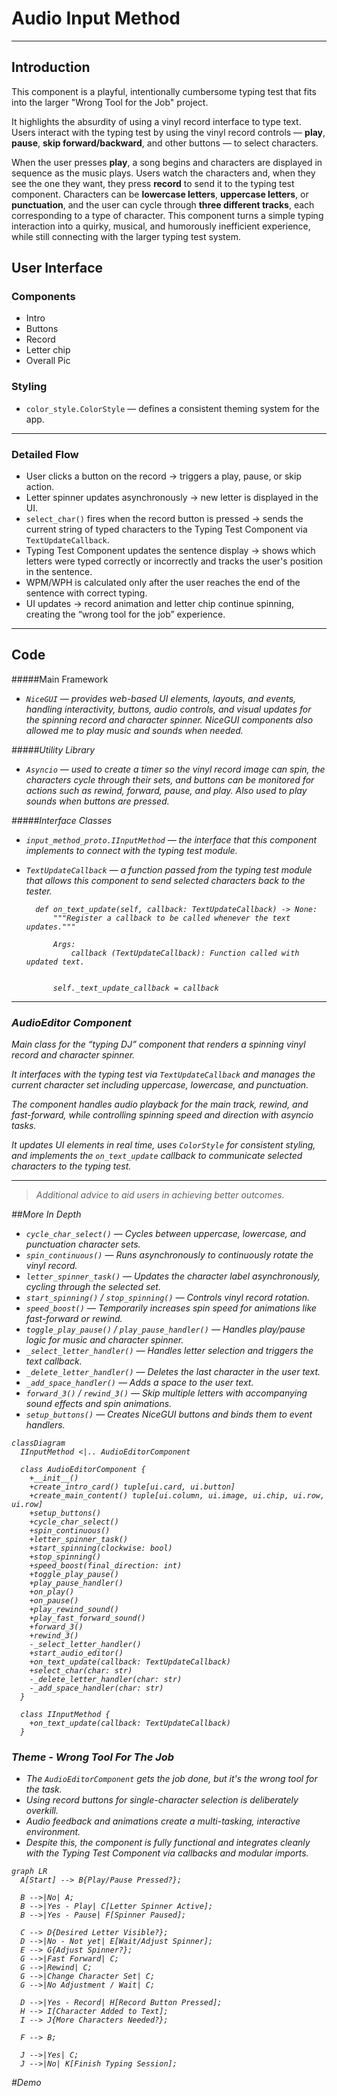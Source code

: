 # __Audio Input Method__ 
---
## __Introduction__

This component is a playful, intentionally cumbersome typing test that fits into the larger "Wrong Tool for the Job" project.

It highlights the absurdity of using a vinyl record interface to type text. Users interact with the typing test by using the vinyl record controls — **play**, **pause**, **skip forward/backward**, and other buttons — to select characters.

When the user presses **play**, a song begins and characters are displayed in sequence as the music plays. Users watch the characters and, when they see the one they want, they press **record** to send it to the typing test component. Characters can be **lowercase letters**, **uppercase letters**, or **punctuation**, and the user can cycle through **three different tracks**, each corresponding to a type of character. This component turns a simple typing interaction into a quirky, musical, and humorously inefficient experience, while still connecting with the larger typing test system.


## __User Interface__
### Components
- Intro
- Buttons
- Record
- Letter chip
- Overall Pic

### Styling

- `color_style.ColorStyle` — defines a consistent theming system for the app. 
  
---
### Detailed Flow

- User clicks a button on the record → triggers a play, pause, or skip action.  
- Letter spinner updates asynchronously → new letter is displayed in the UI.  
- `select_char()` fires when the record button is pressed → sends the current string of typed characters to the Typing Test Component via `TextUpdateCallback`.  
- Typing Test Component updates the sentence display → shows which letters were typed correctly or incorrectly and tracks the user's position in the sentence.  
- WPM/WPH is calculated only after the user reaches the end of the sentence with correct typing.  
- UI updates → record animation and letter chip continue spinning, creating the “wrong tool for the job” experience.
---
## __Code__

<!-- ##### Core Libraries & Classes

This component uses a combination of a main framework, utility libraries, and interface classes. Below is a breakdown of the most important parts. -->

#####Main Framework

- <em>`NiceGUI` — provides web-based UI elements, layouts, and events, handling interactivity, buttons, audio controls, and visual updates for the spinning record and character spinner. NiceGUI components also allowed me to play music and sounds when needed.

#####Utility Library

- <em>`Asyncio` — used to create a timer so the vinyl record image can spin, the characters cycle through their sets, and buttons can be monitored for actions such as rewind, forward, pause, and play. Also used to play sounds when buttons are pressed.

#####Interface Classes

- <em>`input_method_proto.IInputMethod` — the interface that this component implements to connect with the typing test module.
- <em>`TextUpdateCallback` — a function passed from the typing test module that allows this component to send selected characters back to the tester.
     
        def on_text_update(self, callback: TextUpdateCallback) -> None:
            """Register a callback to be called whenever the text updates."""

            Args:
                callback (TextUpdateCallback): Function called with updated text.

            
            self._text_update_callback = callback



---

### AudioEditor Component

Main class for the “typing DJ” component that renders a spinning vinyl record and character spinner.  

It interfaces with the typing test via `TextUpdateCallback` and manages the current character set including uppercase, lowercase, and punctuation.  

The component handles audio playback for the main track, rewind, and fast-forward, while controlling spinning speed and direction with asyncio tasks.  

It updates UI elements in real time, uses `ColorStyle` for consistent styling, and implements the `on_text_update` callback to communicate selected characters to the typing test.

---


> Additional advice to aid users in achieving better outcomes.

##More In Depth

- `cycle_char_select()` — Cycles between uppercase, lowercase, and punctuation character sets.  
- `spin_continuous()` — Runs asynchronously to continuously rotate the vinyl record.  
- `letter_spinner_task()` — Updates the character label asynchronously, cycling through the selected set.  
- `start_spinning()` / `stop_spinning()` — Controls vinyl record rotation.  
- `speed_boost()` — Temporarily increases spin speed for animations like fast-forward or rewind.  
- `toggle_play_pause()` / `play_pause_handler()` — Handles play/pause logic for music and character spinner.  
- `_select_letter_handler()` — Handles letter selection and triggers the text callback.  
- `_delete_letter_handler()` — Deletes the last character in the user text.  
- `_add_space_handler()` — Adds a space to the user text.  
- `forward_3()` / `rewind_3()` — Skip multiple letters with accompanying sound effects and spin animations.  
- `setup_buttons()` — Creates NiceGUI buttons and binds them to event handlers.

```mermaid
classDiagram
  IInputMethod <|.. AudioEditorComponent

  class AudioEditorComponent {
    +__init__()
    +create_intro_card() tuple[ui.card, ui.button]
    +create_main_content() tuple[ui.column, ui.image, ui.chip, ui.row, ui.row]
    +setup_buttons()
    +cycle_char_select()
    +spin_continuous()
    +letter_spinner_task()
    +start_spinning(clockwise: bool)
    +stop_spinning()
    +speed_boost(final_direction: int)
    +toggle_play_pause()
    +play_pause_handler()
    +on_play()
    +on_pause()
    +play_rewind_sound()
    +play_fast_forward_sound()
    +forward_3()
    +rewind_3()
    -_select_letter_handler()
    +start_audio_editor()
    +on_text_update(callback: TextUpdateCallback)
    +select_char(char: str)
    -_delete_letter_handler(char: str)
    -_add_space_handler(char: str)
  }

  class IInputMethod {
    +on_text_update(callback: TextUpdateCallback)
  }

```



### Theme - Wrong Tool For The Job

- The `AudioEditorComponent` gets the job done, but it's the wrong tool for the task.  
- Using record buttons for single-character selection is deliberately overkill.  
- Audio feedback and animations create a multi-tasking, interactive environment.  
- Despite this, the component is fully functional and integrates cleanly with the Typing Test Component via callbacks and modular imports.


<!-- ![Alt text](./assets/images/audio_input/demo_image.png) -->


```mermaid
graph LR
  A[Start] --> B{Play/Pause Pressed?};

  B -->|No| A; 
  B -->|Yes - Play| C[Letter Spinner Active];
  B -->|Yes - Pause| F[Spinner Paused];

  C --> D{Desired Letter Visible?};
  D -->|No - Not yet| E[Wait/Adjust Spinner];
  E --> G{Adjust Spinner?};
  G -->|Fast Forward| C;
  G -->|Rewind| C;
  G -->|Change Character Set| C;
  G -->|No Adjustment / Wait| C;

  D -->|Yes - Record| H[Record Button Pressed];
  H --> I[Character Added to Text];
  I --> J{More Characters Needed?};

  F --> B; 

  J -->|Yes| C;
  J -->|No| K[Finish Typing Session];
```


#Demo